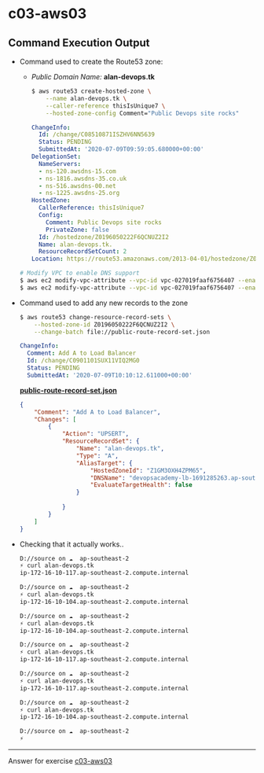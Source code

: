 # c03-aws03

## Command Execution Output

- Command used to create the Route53 zone:

    - *Public Domain Name:* **alan-devops.tk**

        ```bash
        $ aws route53 create-hosted-zone \
            --name alan-devops.tk \
            --caller-reference thisIsUnique7 \
            --hosted-zone-config Comment="Public Devops site rocks"
        ```
        
        ```yaml
        ChangeInfo:
          Id: /change/C08510871ISZHV6NN5639
          Status: PENDING
          SubmittedAt: '2020-07-09T09:59:05.680000+00:00'
        DelegationSet:
          NameServers:
          - ns-120.awsdns-15.com
          - ns-1816.awsdns-35.co.uk
          - ns-516.awsdns-00.net
          - ns-1225.awsdns-25.org
        HostedZone:
          CallerReference: thisIsUnique7
          Config:
            Comment: Public Devops site rocks
            PrivateZone: false
          Id: /hostedzone/Z0196050222F6QCNUZ2I2
          Name: alan-devops.tk.
          ResourceRecordSetCount: 2
        Location: https://route53.amazonaws.com/2013-04-01/hostedzone/Z0196050222F6QCNUZ2I2
        ```
    
    ```bash
    # Modify VPC to enable DNS support
    $ aws ec2 modify-vpc-attribute --vpc-id vpc-027019faaf6756407 --enable-dns-hostnames "{\"Value\":true}"
    $ aws ec2 modify-vpc-attribute --vpc-id vpc-027019faaf6756407 --enable-dns-support "{\"Value\":true}"
    ```

- Command used to add any new records to the zone 

    ```bash
    $ aws route53 change-resource-record-sets \
        --hosted-zone-id Z0196050222F6QCNUZ2I2 \
        --change-batch file://public-route-record-set.json
    ```
    
    ```yaml
    ChangeInfo:
      Comment: Add A to Load Balancer
      Id: /change/C0901101SUX11VIQ2MG0
      Status: PENDING
      SubmittedAt: '2020-07-09T10:10:12.611000+00:00'
    ```
    
    **[public-route-record-set.json](public-route-record-set.json)**
 
    ```json
    {
        "Comment": "Add A to Load Balancer",
        "Changes": [
            {
                "Action": "UPSERT",
                "ResourceRecordSet": {
                    "Name": "alan-devops.tk",
                    "Type": "A",
                    "AliasTarget": {
                        "HostedZoneId": "Z1GM3OXH4ZPM65",
                        "DNSName": "devopsacademy-lb-1691285263.ap-southeast-2.elb.amazonaws.com",
                        "EvaluateTargetHealth": false
                    }
                    
                }
            }
        ]
    }
    ```

- Checking that it actually works..

    ```bash
    D://source on ☁️  ap-southeast-2
    ⚡ curl alan-devops.tk
    ip-172-16-10-117.ap-southeast-2.compute.internal
    
    D://source on ☁️  ap-southeast-2
    ⚡ curl alan-devops.tk
    ip-172-16-10-104.ap-southeast-2.compute.internal
    
    D://source on ☁️  ap-southeast-2
    ⚡ curl alan-devops.tk
    ip-172-16-10-104.ap-southeast-2.compute.internal
    
    D://source on ☁️  ap-southeast-2
    ⚡ curl alan-devops.tk
    ip-172-16-10-117.ap-southeast-2.compute.internal
    
    D://source on ☁️  ap-southeast-2
    ⚡ curl alan-devops.tk
    ip-172-16-10-117.ap-southeast-2.compute.internal
    
    D://source on ☁️  ap-southeast-2
    ⚡ curl alan-devops.tk
    ip-172-16-10-104.ap-southeast-2.compute.internal
    
    D://source on ☁️  ap-southeast-2
    ⚡
    ```

<!-- Don't change anything below this point-->
***
Answer for exercise [c03-aws03](https://github.com/devopsacademyau/academy/blob/aa1f1af00809616bdc1f8ba1d333b897c331d632/classes/03class/exercises/c03-aws03/README.md)
